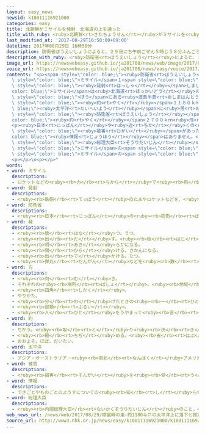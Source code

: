 ```yaml
---
layout: easy_news
newsid: k10011116921000
categories: easy
title: 北朝鮮がミサイルを発射　北海道の上を通った
title_with_ruby: <ruby>北朝鮮<rt>きたちょうせん</rt></ruby>がミサイルを<ruby>発射<rt>はっしゃ</rt></ruby>　<ruby>北海道<rt>ほっかいどう</rt></ruby>の<ruby>上<rt>うえ</rt></ruby>を<ruby>通<rt>とお</rt></ruby>った
last_modified_at: '2017-08-29T16:50:00+09:00'
datetime: 2017年08月29日 16時50分
description: 防衛省ぼうえいしょうによると、２９日にち午前ごぜん５時じ５８分ふんごろ、北朝鮮きたちょうせんがミサイル１発ぱつを発射はっしゃしました。
description_with_ruby: <ruby>防衛省<rt>ぼうえいしょう</rt></ruby>によると、２９<ruby>日<rt>にち</rt></ruby><ruby>午前<rt>ごぜん</rt></ruby>５<ruby>時<rt>じ</rt></ruby>５８<ruby>分<rt>ふん</rt></ruby>ごろ、<ruby>北朝鮮<rt>きたちょうせん</rt></ruby>がミサイル１<ruby>発<rt>ぱつ</rt></ruby>を<ruby>発射<rt>はっしゃ</rt></ruby>しました。
image_url: https://newswebeasy.github.io/ja201708/news/web/image/2017/08/29/k10011116921000.jpg
voice_url: https://newswebeasy.github.io/ja201708/news/easy/voice/2017/08/29/k10011116921000.mp3
contents: "<p><span style=\"color: blue;\"><ruby>防衛省<rt>ぼうえいしょう</rt></ruby></span>によると、２９<ruby>日<rt>にち</rt></ruby><ruby>午前<rt>ごぜん</rt></ruby>５<ruby>時<rt>じ</rt></ruby>５８<ruby>分<rt>ふん</rt></ruby>ごろ、<ruby>北朝鮮<rt>きたちょうせん</rt></ruby>が<span\
  \ style=\"color: blue;\">ミサイル</span>１<span style=\"color: blue;\"><ruby>発<rt>ぱつ</rt></ruby></span>を<span\
  \ style=\"color: blue;\"><ruby>発射<rt>はっしゃ</rt></ruby></span>しました。<span style=\"\
  color: blue;\">ミサイル</span>は<ruby>北海道<rt>ほっかいどう</rt></ruby>の<ruby>南<rt>みなみ</rt></ruby>の<span\
  \ style=\"color: blue;\">ほう</span>にある<ruby>渡島半島<rt>おしまはんとう</rt></ruby>や<ruby>襟裳岬<rt>えりもみさき</rt></ruby>の<ruby>上<rt>うえ</rt></ruby>を<ruby>通<rt>とお</rt></ruby>りました。そして１４<ruby>分<rt>ぷん</rt></ruby>ぐらいあとに、<ruby>襟裳岬<rt>えりもみさき</rt></ruby>から<ruby>東<rt>ひがし</rt></ruby>に<span\
  \ style=\"color: blue;\"><ruby>約<rt>やく</rt></ruby></span>１１８０ｋｍの<span style=\"color:\
  \ blue;\"><ruby>太平洋<rt>たいへいよう</rt></ruby></span>に<ruby>落<rt>お</rt></ruby>ちたと<ruby>考<rt>かんが</rt></ruby>えられています。<span\
  \ style=\"color: blue;\"><ruby>防衛省<rt>ぼうえいしょう</rt></ruby></span>は、<span style=\"\
  color: blue;\"><ruby>約<rt>やく</rt></ruby></span>２７００ｋｍ<ruby>飛<rt>と</rt></ruby>んだと<ruby>考<rt>かんが</rt></ruby>えています。</p>\n\
  <p><ruby>日本<rt>にっぽん</rt></ruby>や<ruby>近<rt>ちか</rt></ruby>くの<ruby>海<rt>うみ</rt></ruby>に<ruby>何<rt>なに</rt></ruby>かが<ruby>落<rt>お</rt></ruby>ちたとか、<ruby>船<rt>ふね</rt></ruby>や<ruby>飛行機<rt>ひこうき</rt></ruby>に<span\
  \ style=\"color: blue;\"><ruby>被害<rt>ひがい</rt></ruby></span>があったという<span style=\"\
  color: blue;\"><ruby>情報<rt>じょうほう</rt></ruby></span>はありません。</p>\n<p><ruby>安倍<rt>あべ</rt></ruby><span\
  \ style=\"color: blue;\"><ruby>総理大臣<rt>そうりだいじん</rt></ruby></span>は、<ruby>日本<rt>にっぽん</rt></ruby>の<ruby>上<rt>うえ</rt></ruby>を<ruby>通<rt>とお</rt></ruby>る<span\
  \ style=\"color: blue;\">ミサイル</span>の<span style=\"color: blue;\"><ruby>発射<rt>はっしゃ</rt></ruby></span>は、とても<ruby>危険<rt>きけん</rt></ruby>でひどいことだと<ruby>話<rt>はな</rt></ruby>しました。そして、<ruby>北朝鮮<rt>きたちょうせん</rt></ruby>に<span\
  \ style=\"color: blue;\">ミサイル</span>の<span style=\"color: blue;\"><ruby>発射<rt>はっしゃ</rt></ruby></span>をやめるように<ruby>強<rt>つよ</rt></ruby>く<ruby>言<rt>い</rt></ruby>ったと<ruby>話<rt>はな</rt></ruby>しました。</p>\n\
  <p></p>\n<p></p>"
words:
- word: ミサイル
  descriptions:
  - ロケットなどの<ruby><rb>力</rb><rt>ちから</rt></ruby>で<ruby><rb>飛</rb><rt>と</rt></ruby>び、<ruby><rb>誘導</rb><rt>ゆうどう</rt></ruby><ruby><rb>装置</rb><rt>そうち</rt></ruby>によって、<ruby><rb>目標</rb><rt>もくひょう</rt></ruby>をとらえる<ruby><rb>爆弾</rb><rt>ばくだん</rt></ruby>。<ruby><rb>誘導弾</rb><rt>ゆうどうだん</rt></ruby>。
- word: 発射
  descriptions:
  - <ruby><rb>鉄砲</rb><rt>てっぽう</rt></ruby>のたまやロケットなどを、<ruby><rb>打</rb><rt>う</rt></ruby>ち<ruby><rb>出</rb><rt>だ</rt></ruby>すこと。
- word: 防衛省
  descriptions:
  - <ruby><rb>日本</rb><rt>にっぽん</rt></ruby>の<ruby><rb>防衛</rb><rt>ぼうえい</rt></ruby>を<ruby><rb>受</rb><rt>う</rt></ruby>け<ruby><rb>持</rb><rt>も</rt></ruby>ち、<ruby><rb>自衛隊</rb><rt>じえいたい</rt></ruby>を<ruby><rb>取</rb><rt>と</rt></ruby>り<ruby><rb>仕切</rb><rt>しき</rt></ruby>る<ruby><rb>役所</rb><rt>やくしょ</rt></ruby>。
- word: 発
  descriptions:
  - <ruby><rb>放</rb><rt>はな</rt></ruby>つ。うつ。
  - <ruby><rb>出</rb><rt>だ</rt></ruby>す。<ruby><rb>始</rb><rt>はじ</rt></ruby>める。
  - <ruby><rb>明</rb><rt>あき</rt></ruby>らかになる。
  - <ruby><rb>開</rb><rt>ひら</rt></ruby>ける。さかんになる。
  - <ruby><rb>出</rb><rt>で</rt></ruby>かける。たつ。
  - <ruby><rb>弾丸</rb><rt>だんがん</rt></ruby>などを<ruby><rb>数</rb><rt>かぞ</rt></ruby>えることば。
- word: 方
  descriptions:
  - <ruby><rb>向</rb><rt>む</rt></ruby>き。
  - それぞれの<ruby><rb>場所</rb><rt>ばしょ</rt></ruby>。<ruby><rb>地域</rb><rt>ちいき</rt></ruby>。
  - <ruby><rb>四角</rb><rt>しかく</rt></ruby>。
  - やりかた。
  - <ruby><rb>分</rb><rt>わ</rt></ruby>けたときの<ruby><rb>一</rb><rt>ひと</rt></ruby>つ。
  - <ruby><rb>部類</rb><rt>ぶるい</rt></ruby>。
  - <ruby><rb>人</rb><rt>ひと</rt></ruby>をうやまって<ruby><rb>言</rb><rt>い</rt></ruby>うことば。かた。
- word: 約
  descriptions:
  - ちかう。<ruby><rb>取</rb><rt>と</rt></ruby>り<ruby><rb>決</rb><rt>き</rt></ruby>める。
  - <ruby><rb>縮</rb><rt>ちぢ</rt></ruby>める。<ruby><rb>省</rb><rt>はぶ</rt></ruby>く。<ruby><rb>簡単</rb><rt>かんたん</rt></ruby>にする。
  - おおよそ。ほぼ。だいたい。
- word: 太平洋
  descriptions:
  - アジア・オーストラリア・<ruby><rb>南北</rb><rt>なんぼく</rt></ruby>アメリカ・<ruby><rb>南極</rb><rt>なんきょく</rt></ruby>の<ruby><rb>五</rb><rt>いつ</rt></ruby>つの<ruby><rb>大陸</rb><rt>たいりく</rt></ruby>に<ruby><rb>囲</rb><rt>かこ</rt></ruby>まれた、<ruby><rb>世界</rb><rt>せかい</rt></ruby>でいちばん<ruby><rb>広</rb><rt>ひろ</rt></ruby>い<ruby><rb>海</rb><rt>うみ</rt></ruby>。
- word: 被害
  descriptions:
  - <ruby><rb>損害</rb><rt>そんがい</rt></ruby>を<ruby><rb>受</rb><rt>う</rt></ruby>けること。また、<ruby><rb>受</rb><rt>う</rt></ruby>けた<ruby><rb>害</rb><rt>がい</rt></ruby>。
- word: 情報
  descriptions:
  - できごとやものごとのようすについての<ruby><rb>知</rb><rt>し</rt></ruby>らせ。
- word: 総理大臣
  descriptions:
  - <ruby><rb>内閣総理大臣</rb><rt>ないかくそうりだいじん</rt></ruby>のこと。<ruby><rb>内閣</rb><rt>ないかく</rt></ruby>の<ruby><rb>最高責任者</rb><rt>さいこうせきにんしゃ</rt></ruby>で、<ruby><rb>国会議員</rb><rt>こっかいぎいん</rt></ruby>の<ruby><rb>中</rb><rt>なか</rt></ruby>から<ruby><rb>議員</rb><rt>ぎいん</rt></ruby>が<ruby><rb>選</rb><rt>えら</rt></ruby>び、<ruby><rb>天皇</rb><rt>てんのう</rt></ruby>が<ruby><rb>認</rb><rt>みと</rt></ruby>めて<ruby><rb>決</rb><rt>き</rt></ruby>まる。<ruby><rb>首相</rb><rt>しゅしょう</rt></ruby>。<ruby><rb>総理</rb><rt>そうり</rt></ruby>。
web_news_url: /news/web/2017/08/29/襟裳岬の東-約1180キロの太平洋上に落下と推定-防衛省/
source_url: http://www3.nhk.or.jp/news/easy/k10011116921000/k10011116921000.html
...
```

